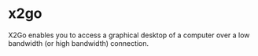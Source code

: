 # x2go
X2Go enables you to access a graphical desktop of a computer over a low bandwidth (or high bandwidth) connection.
